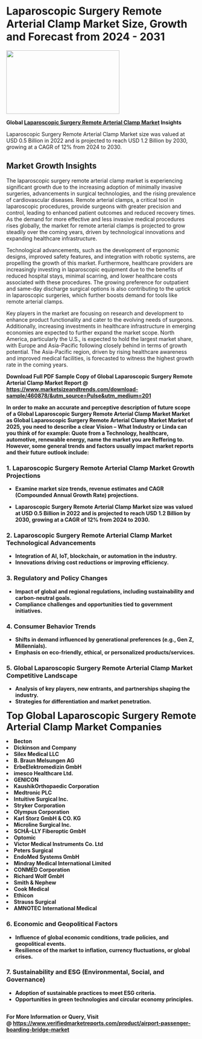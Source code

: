 <H1>Laparoscopic Surgery Remote Arterial Clamp Market Size, Growth and Forecast from 2024 - 2031</H1><img class="aligncenter size-medium wp-image-584254" src="https://thirdeyenews.in/wp-content/uploads/2024/09/Global-Market-Research-300x168.jpeg" alt="" width="300" height="168" /><p><strong>Global&nbsp;<a href="https://www.marketsizeandtrends.com/download-sample/460878/&amp;utm_source=Pulse&amp;utm_medium=201">Laparoscopic Surgery Remote Arterial Clamp Market</a> Insights</strong></p><p>Laparoscopic Surgery Remote Arterial Clamp Market size was valued at USD 0.5 Billion in 2022 and is projected to reach USD 1.2 Billion by 2030, growing at a CAGR of 12% from 2024 to 2030.</p><p><h2>Market Growth Insights</h2> <p>The laparoscopic surgery remote arterial clamp market is experiencing significant growth due to the increasing adoption of minimally invasive surgeries, advancements in surgical technologies, and the rising prevalence of cardiovascular diseases. Remote arterial clamps, a critical tool in laparoscopic procedures, provide surgeons with greater precision and control, leading to enhanced patient outcomes and reduced recovery times. As the demand for more effective and less invasive medical procedures rises globally, the market for remote arterial clamps is projected to grow steadily over the coming years, driven by technological innovations and expanding healthcare infrastructure.</p> <p><strong></strong></p> <p>Technological advancements, such as the development of ergonomic designs, improved safety features, and integration with robotic systems, are propelling the growth of this market. Furthermore, healthcare providers are increasingly investing in laparoscopic equipment due to the benefits of reduced hospital stays, minimal scarring, and lower healthcare costs associated with these procedures. The growing preference for outpatient and same-day discharge surgical options is also contributing to the uptick in laparoscopic surgeries, which further boosts demand for tools like remote arterial clamps.</p> <p>Key players in the market are focusing on research and development to enhance product functionality and cater to the evolving needs of surgeons. Additionally, increasing investments in healthcare infrastructure in emerging economies are expected to further expand the market scope. North America, particularly the U.S., is expected to hold the largest market share, with Europe and Asia-Pacific following closely behind in terms of growth potential. The Asia-Pacific region, driven by rising healthcare awareness and improved medical facilities, is forecasted to witness the highest growth rate in the coming years.</p> <p><strong></p><p><span class=""><strong>Download Full PDF Sample Copy of Global Laparoscopic Surgery Remote Arterial Clamp Market Report</strong> @ <a href="https://www.marketsizeandtrends.com/download-sample/460878/&amp;utm_source=Pulse&amp;utm_medium=201" target="_blank">https://www.marketsizeandtrends.com/download-sample/460878/&amp;utm_source=Pulse&amp;utm_medium=201</a></span></p><p>In order to make an accurate and perceptive description of future scope of a Global&nbsp;Laparoscopic Surgery Remote Arterial Clamp Market Market as Global&nbsp;Laparoscopic Surgery Remote Arterial Clamp Market Market of 2025, you need to describe a clear Vision &ndash; What Industry or Linda can you think of for example: Quote from a Technology, healthcare, automotive, renewable energy, name the market you are Reffering to. However, some general trends and factors usually impact market reports and their future outlook include:</p><h3>1.&nbsp;<strong>Laparoscopic Surgery Remote Arterial Clamp Market Growth Projections</strong></h3><ul><li>Examine market size trends, revenue estimates and CAGR (Compounded Annual Growth Rate) projections.</li><li><p>Laparoscopic Surgery Remote Arterial Clamp Market size was valued at USD 0.5 Billion in 2022 and is projected to reach USD 1.2 Billion by 2030, growing at a CAGR of 12% from 2024 to 2030.</p></li></ul><h3>2.&nbsp;<strong>Laparoscopic Surgery Remote Arterial Clamp Market Technological Advancements</strong></h3><ul><li>Integration of AI, IoT, blockchain, or automation in the industry.</li><li>Innovations driving cost reductions or improving efficiency.</li></ul><h3>3.&nbsp;<strong>Regulatory and Policy Changes</strong></h3><ul><li>Impact of global and regional regulations, including sustainability and carbon-neutral goals.</li><li>Compliance challenges and opportunities tied to government initiatives.</li></ul><h3>4.&nbsp;<strong>Consumer Behavior Trends</strong></h3><ul><li>Shifts in demand influenced by generational preferences (e.g., Gen Z, Millennials).</li><li>Emphasis on eco-friendly, ethical, or personalized products/services.</li></ul><h3>5.&nbsp;<strong>Global Laparoscopic Surgery Remote Arterial Clamp Market Competitive Landscape</strong></h3><ul><li>Analysis of key players, new entrants, and partnerships shaping the industry.</li><li>Strategies for differentiation and market penetration.</li></ul><p data-pm-slice="1 1 []"><span style="color: inherit; font-family: inherit; font-size: 25px;">Top Global Laparoscopic Surgery Remote Arterial Clamp Market Companies</span></p><div class="" data-test-id=""><p><li>Becton</li><li> Dickinson and Company</li><li> Silex Medical LLC</li><li> B. Braun Melsungen AG</li><li> ErbeElektromedizin GmbH</li><li> imesco Healthcare Ltd.</li><li> GENICON</li><li> KaushikOrthopaedic Corporation</li><li> Medtronic PLC</li><li> Intuitive Surgical Inc.</li><li> Stryker Corporation</li><li> Olympus Corporation</li><li> Karl Storz GmbH & CO. KG</li><li> Microline Surgical Inc.</li><li> SCHÃ–LLY Fiberoptic GmbH</li><li> Optomic</li><li> Victor Medical Instruments Co. Ltd</li><li> Peters Surgical</li><li> EndoMed Systems GmbH</li><li> Mindray Medical International Limited</li><li> CONMED Corporation</li><li> Richard Wolf GmbH</li><li> Smith & Nephew</li><li> Cook Medical</li><li> Ethicon</li><li> Strauss Surgical</li><li> AMNOTEC International Medical</li></p></div><h3>6.&nbsp;<strong>Economic and Geopolitical Factors</strong></h3><ul><li>Influence of global economic conditions, trade policies, and geopolitical events.</li><li>Resilience of the market to inflation, currency fluctuations, or global crises.</li></ul><h3>7.&nbsp;<strong>Sustainability and ESG (Environmental, Social, and Governance)</strong></h3><ul><li>Adoption of sustainable practices to meet ESG criteria.</li><li>Opportunities in green technologies and circular economy principles.</li></ul><h2><strong style="font-size: 14px;">For More Information or Query, Visit @&nbsp;</strong><a style="background-color: #ffffff; font-size: 14px;" href="https://www.marketsizeandtrends.com/report/laparoscopic-surgery-remote-arterial-clamp-market/" target="_blank">https://www.verifiedmarketreports.com/product/airport-passenger-boarding-bridge-market</a></h2>